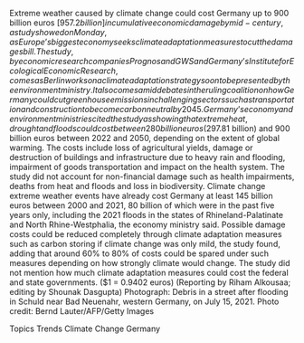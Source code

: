 Extreme weather caused by climate change could cost Germany up to 900 billion euros [$957.2 billion] in cumulative economic damage by mid-century, a study showed on Monday, as Europe’s biggest economy seeks climate adaptation measures to cut the damages bill.
The study, by economic research companies Prognos and GWS and Germany’s Institute for Ecological Economic Research, comes as Berlin works on a climate adaptation strategy soon to be presented by the environment ministry.
It also comes amid debates in the ruling coalition on how Germany could cut greenhouse emissions in challenging sectors such as transportation and construction to become carbon neutral by 2045.
Germany’s economy and environment ministries cited the study as showing that extreme heat, drought and floods could cost between 280 billion euros ($297.81 billion) and 900 billion euros between 2022 and 2050, depending on the extent of global warming.
The costs include loss of agricultural yields, damage or destruction of buildings and infrastructure due to heavy rain and flooding, impairment of goods transportation and impact on the health system.
The study did not account for non-financial damage such as health impairments, deaths from heat and floods and loss in biodiversity.
Climate change extreme weather events have already cost Germany at least 145 billion euros between 2000 and 2021, 80 billion of which were in the past five years only, including the 2021 floods in the states of Rhineland-Palatinate and North Rhine-Westphalia, the economy ministry said.
Possible damage costs could be reduced completely through climate adaptation measures such as carbon storing if climate change was only mild, the study found, adding that around 60% to 80% of costs could be spared under such measures depending on how strongly climate would change.
The study did not mention how much climate adaptation measures could cost the federal and state governments.
($1 = 0.9402 euros)
(Reporting by Riham Alkousaa; editing by Shounak Dasgupta)
Photograph: Debris in a street after flooding in Schuld near Bad Neuenahr, western Germany, on July 15, 2021. Photo credit: Bernd Lauter/AFP/Getty Images

Topics
Trends
Climate Change
Germany

